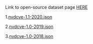 Link to open-source dataset page [HERE](https://nvd.nist.gov/vuln/data-feeds#JSON_FEED)

1.[nvdcve-1.1-2020.json](https://nvd.nist.gov/feeds/json/cve/1.1/nvdcve-1.1-2020.json.zip)

2.[nvdcve-1.0-2019.json](https://nvd.nist.gov/feeds/json/cve/1.1/nvdcve-1.1-2019.json.zip)

3.[nvdcve-1.0-2018.json](https://nvd.nist.gov/feeds/json/cve/1.1/nvdcve-1.1-2018.json.zip)